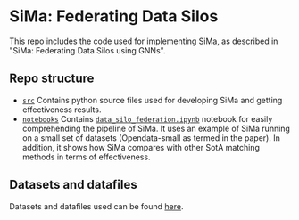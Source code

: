 # SiMa: Federating Data Silos

This repo includes the code used for implementing SiMa, as described in "SiMa: Federating Data Silos using GNNs".

## Repo structure

* [`src`]() 
	Contains python source files used for developing SiMa and getting effectiveness results.
* [`notebooks`]()
	Contains [`data_silo_federation.ipynb`]() notebook for easily comprehending the pipeline of SiMa. It uses an example of SiMa running on a small set of datasets (Opendata-small as termed in the paper). In addition, it shows how SiMa compares with other SotA matching methods in terms of effectiveness. 



## Datasets and datafiles 
Datasets and datafiles used can be found [here](https://figshare.com/s/a9a058694254dcf56842).
